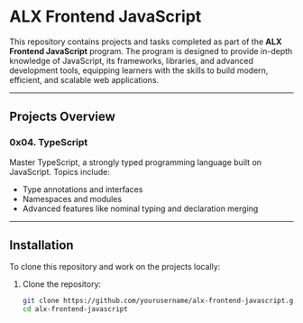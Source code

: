 # **ALX Frontend JavaScript**

This repository contains projects and tasks completed as part of the **ALX Frontend JavaScript** program. The program is designed to provide in-depth 
knowledge of JavaScript, its frameworks, libraries, and advanced development tools, equipping learners with the skills to build modern, efficient, and 
scalable web applications.

---

## **Projects Overview**


### **0x04. TypeScript**
Master TypeScript, a strongly typed programming language built on JavaScript. Topics include:
- Type annotations and interfaces
- Namespaces and modules
- Advanced features like nominal typing and declaration merging


---

## **Installation**

To clone this repository and work on the projects locally:

1. Clone the repository:
   ```bash
   git clone https://github.com/yourusername/alx-frontend-javascript.git
   cd alx-frontend-javascript


